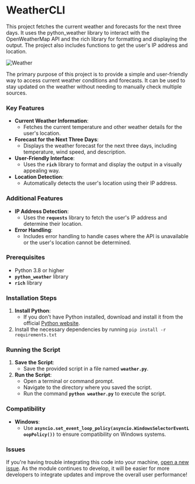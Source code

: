 # WeatherCLI
This project fetches the current weather and forecasts for the next three days. It uses the python_weather library to interact with the OpenWeatherMap API and the rich library for formatting and displaying the output. The project also includes functions to get the user's IP address and location.

![Weather](https://github.com/kents00/WeatherCLI/assets/69900896/02f3b01a-e29e-4d84-8127-8c62e0b353d7)

The primary purpose of this project is to provide a simple and user-friendly way to access current weather conditions and forecasts. It can be used to stay updated on the weather without needing to manually check multiple sources.

### **Key Features**

- **Current Weather Information**:
  - Fetches the current temperature and other weather details for the user's location.
- **Forecast for the Next Three Days**:
  - Displays the weather forecast for the next three days, including temperature, wind speed, and description.
- **User-Friendly Interface**:
  - Uses the **`rich`** library to format and display the output in a visually appealing way.
- **Location Detection**:
  - Automatically detects the user's location using their IP address.

### **Additional Features**

- **IP Address Detection**:
  - Uses the **`requests`** library to fetch the user's IP address and determine their location.
- **Error Handling**:
  - Includes error handling to handle cases where the API is unavailable or the user's location cannot be determined.

### **Prerequisites**

- Python 3.8 or higher
- **`python_weather`** library
- **`rich`** library

### **Installation Steps**

1. **Install Python**:
    - If you don't have Python installed, download and install it from the official [Python website](https://www.python.org/downloads/).
2. Install the necessary dependencies by running `pip install -r requirements.txt`

### **Running the Script**

1. **Save the Script**:
    - Save the provided script in a file named **`weather.py`**.
2. **Run the Script**:
    - Open a terminal or command prompt.
    - Navigate to the directory where you saved the script.
    - Run the command **`python weather.py`** to execute the script.

### **Compatibility**

- **Windows**:
  - Use **`asyncio.set_event_loop_policy(asyncio.WindowsSelectorEventLoopPolicy())`** to ensure compatibility on Windows systems.

### Issues

If you're having trouble integrating this code into your machine, [open a new issue](https://github.com/kents00/WeatherCLI/issues). As the module continues to develop, it will be easier for more developers to integrate updates and improve the overall user performance!

